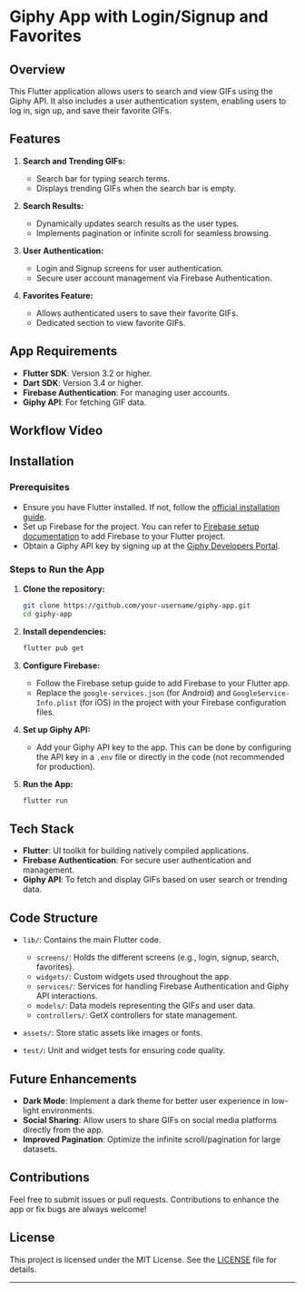 # Giphy App with Login/Signup and Favorites

## Overview
This Flutter application allows users to search and view GIFs using the Giphy API. It also includes a user authentication system, enabling users to log in, sign up, and save their favorite GIFs.

## Features
1. **Search and Trending GIFs:**
   - Search bar for typing search terms.
   - Displays trending GIFs when the search bar is empty.
   
2. **Search Results:**
   - Dynamically updates search results as the user types.
   - Implements pagination or infinite scroll for seamless browsing.

3. **User Authentication:**
   - Login and Signup screens for user authentication.
   - Secure user account management via Firebase Authentication.

4. **Favorites Feature:**
   - Allows authenticated users to save their favorite GIFs.
   - Dedicated section to view favorite GIFs.

## App Requirements
- **Flutter SDK**: Version 3.2 or higher.
- **Dart SDK**: Version 3.4 or higher.
- **Firebase Authentication**: For managing user accounts.
- **Giphy API**: For fetching GIF data.
## Workflow Video


## Installation

### Prerequisites
- Ensure you have Flutter installed. If not, follow the [official installation guide](https://flutter.dev/docs/get-started/install).
- Set up Firebase for the project. You can refer to [Firebase setup documentation](https://firebase.google.com/docs/flutter/setup) to add Firebase to your Flutter project.
- Obtain a Giphy API key by signing up at the [Giphy Developers Portal](https://developers.giphy.com/).

### Steps to Run the App
1. **Clone the repository:**
   ```bash
   git clone https://github.com/your-username/giphy-app.git
   cd giphy-app
   ```

2. **Install dependencies:**
   ```bash
   flutter pub get
   ```

3. **Configure Firebase:**
   - Follow the Firebase setup guide to add Firebase to your Flutter app.
   - Replace the `google-services.json` (for Android) and `GoogleService-Info.plist` (for iOS) in the project with your Firebase configuration files.

4. **Set up Giphy API:**
   - Add your Giphy API key to the app. This can be done by configuring the API key in a `.env` file or directly in the code (not recommended for production).

5. **Run the App:**
   ```bash
   flutter run
   ```

## Tech Stack
- **Flutter**: UI toolkit for building natively compiled applications.
- **Firebase Authentication**: For secure user authentication and management.
- **Giphy API**: To fetch and display GIFs based on user search or trending data.

## Code Structure
- `lib/`: Contains the main Flutter code.
  - `screens/`: Holds the different screens (e.g., login, signup, search, favorites).
  - `widgets/`: Custom widgets used throughout the app.
  - `services/`: Services for handling Firebase Authentication and Giphy API interactions.
  - `models/`: Data models representing the GIFs and user data.
  - `controllers/`: GetX controllers for state management.
  
- `assets/`: Store static assets like images or fonts.
- `test/`: Unit and widget tests for ensuring code quality.

## Future Enhancements
- **Dark Mode**: Implement a dark theme for better user experience in low-light environments.
- **Social Sharing**: Allow users to share GIFs on social media platforms directly from the app.
- **Improved Pagination**: Optimize the infinite scroll/pagination for large datasets.

## Contributions
Feel free to submit issues or pull requests. Contributions to enhance the app or fix bugs are always welcome!

## License
This project is licensed under the MIT License. See the [LICENSE](LICENSE) file for details.

---

